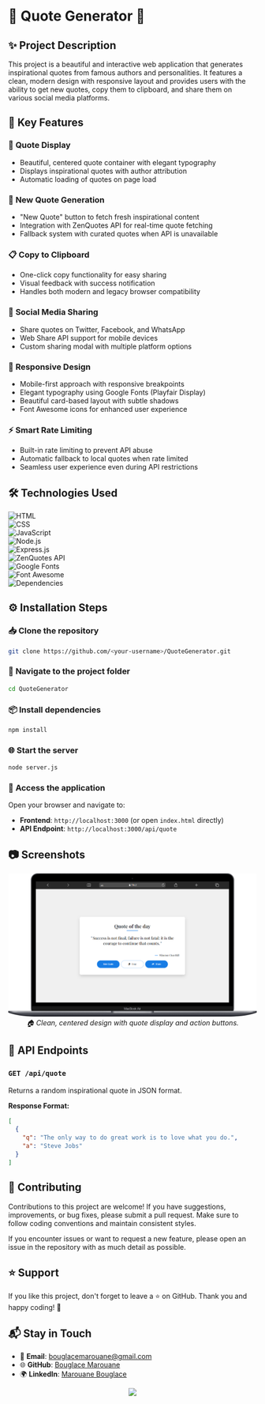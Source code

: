 # 💬 Quote Generator 🌟

## ✨ Project Description
This project is a beautiful and interactive web application that generates inspirational quotes from famous authors and personalities. It features a clean, modern design with responsive layout and provides users with the ability to get new quotes, copy them to clipboard, and share them on various social media platforms.

## 🔧 Key Features

### 📝 **Quote Display**
- Beautiful, centered quote container with elegant typography
- Displays inspirational quotes with author attribution
- Automatic loading of quotes on page load

### 🔄 **New Quote Generation**
- "New Quote" button to fetch fresh inspirational content
- Integration with ZenQuotes API for real-time quote fetching
- Fallback system with curated quotes when API is unavailable

### 📋 **Copy to Clipboard**
- One-click copy functionality for easy sharing
- Visual feedback with success notification
- Handles both modern and legacy browser compatibility

### 📱 **Social Media Sharing**
- Share quotes on Twitter, Facebook, and WhatsApp
- Web Share API support for mobile devices
- Custom sharing modal with multiple platform options

### 🎨 **Responsive Design**
- Mobile-first approach with responsive breakpoints
- Elegant typography using Google Fonts (Playfair Display)
- Beautiful card-based layout with subtle shadows
- Font Awesome icons for enhanced user experience

### ⚡ **Smart Rate Limiting**
- Built-in rate limiting to prevent API abuse
- Automatic fallback to local quotes when rate limited
- Seamless user experience even during API restrictions

## 🛠️ Technologies Used

![HTML](https://img.shields.io/badge/HTML-5-orange?logo=html5&logoColor=white)  
![CSS](https://img.shields.io/badge/CSS-3-blue?logo=css3&logoColor=white)  
![JavaScript](https://img.shields.io/badge/JavaScript-ES6+-yellow?logo=javascript&logoColor=black)  
![Node.js](https://img.shields.io/badge/Node.js-18-green?logo=node.js&logoColor=white)  
![Express.js](https://img.shields.io/badge/Express.js-Backend-lightgrey?logo=express&logoColor=black)  
![ZenQuotes API](https://img.shields.io/badge/API-ZenQuotes-blueviolet?logo=swagger&logoColor=white)  
![Google Fonts](https://img.shields.io/badge/Fonts-Google-red?logo=googlefonts&logoColor=white)  
![Font Awesome](https://img.shields.io/badge/Icons-Font%20Awesome-528DD7?logo=fontawesome&logoColor=white)  
![Dependencies](https://img.shields.io/badge/Dependencies-Express%20%7C%20CORS-lightblue)

## ⚙️ Installation Steps

### 📥 **Clone the repository**
```bash
git clone https://github.com/<your-username>/QuoteGenerator.git
```

### 📂 **Navigate to the project folder**
```bash
cd QuoteGenerator
```

### 📦 **Install dependencies**
```bash
npm install
```

### 🌐 **Start the server**
```bash
node server.js
```

### 🚀 **Access the application**
Open your browser and navigate to:
- **Frontend**: `http://localhost:3000` (or open `index.html` directly)
- **API Endpoint**: `http://localhost:3000/api/quote`

## 📷 Screenshots

<p align="center">
  <img src="https://github.com/BouglaceMarouane/QuoteGenerator/blob/ad583670464c58b74b3d2085bc246a4f21f28151/Macbook-Air-.png" alt="Home Screen"/>
  <br>
  <em>🏠 Clean, centered design with quote display and action buttons.</em>
</p>

## 🔧 **API Endpoints**

### `GET /api/quote`
Returns a random inspirational quote in JSON format.

**Response Format:**
```json
[
  {
    "q": "The only way to do great work is to love what you do.",
    "a": "Steve Jobs"
  }
]
```

## 🤝 Contributing
Contributions to this project are welcome! If you have suggestions, improvements, or bug fixes, please submit a pull request. Make sure to follow coding conventions and maintain consistent styles.

If you encounter issues or want to request a new feature, please open an issue in the repository with as much detail as possible.

## ⭐ Support
If you like this project, don't forget to leave a ⭐ on GitHub. Thank you and happy coding! 🚀

## 📬 Stay in Touch
- 📧 **Email**: bouglacemarouane@gmail.com
- 🌐 **GitHub**: [Bouglace Marouane](https://github.com/bouglacemarouane)
- 🌍 **LinkedIn**: [Marouane Bouglace](https://linkedin.com/in/marouane-bouglace)

<p align="center">
  <img src="https://capsule-render.vercel.app/api?type=waving&color=gradient&height=60&section=footer"/>
</p>
